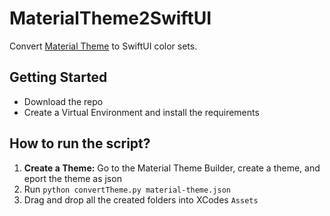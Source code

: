 # MaterialTheme2SwiftUI
Convert [Material Theme](https://material-foundation.github.io/material-theme-builder/) to SwiftUI color sets.

## Getting Started

- Download the repo
- Create a Virtual Environment and install the requirements

## How to run the script?

1. **Create a Theme:**
Go to the Material Theme Builder, create a theme, and eport the theme as json
2. Run `python convertTheme.py material-theme.json`
3. Drag and drop all the created folders into XCodes `Assets`